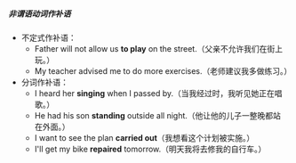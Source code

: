 ##### 非谓语动词作补语
- 不定式作补语：
	- Father will not allow us **to play** on the street.（父亲不允许我们在街上玩。）
	- My teacher advised me to do more exercises.（老师建议我多做练习。）
- 分词作补语：
	- I heard her **singing** when I passed by.（当我经过时，我听见她正在唱歌。）
	- He had his son **standing** outside all night.（他让他的儿子一整晚都站在外面。）
	- I want to see the plan **carried out**（我想看这个计划被实施。）
	- I'll get my bike **repaired** tomorrow.（明天我将去修我的自行车。）